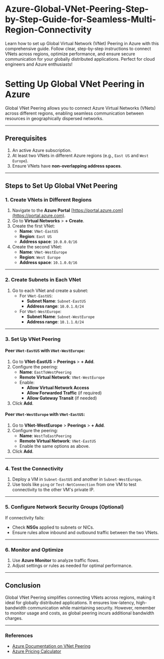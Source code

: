 # Azure-Global-VNet-Peering-Step-by-Step-Guide-for-Seamless-Multi-Region-Connectivity
Learn how to set up Global Virtual Network (VNet) Peering in Azure with this comprehensive guide. Follow clear, step-by-step instructions to connect VNets across regions, optimize performance, and ensure secure communication for your globally distributed applications. Perfect for cloud engineers and Azure enthusiasts!


# **Setting Up Global VNet Peering in Azure**

Global VNet Peering allows you to connect Azure Virtual Networks (VNets) across different regions, enabling seamless communication between resources in geographically dispersed networks.

---

## **Prerequisites**
1. An active Azure subscription.
2. At least two VNets in different Azure regions (e.g., `East US` and `West Europe`).
3. Ensure VNets have **non-overlapping address spaces**.

---

## **Steps to Set Up Global VNet Peering**

### **1. Create VNets in Different Regions**
1. Navigate to the **Azure Portal** [https://portal.azure.com](https://portal.azure.com).
2. Go to **Virtual Networks** > **+ Create**.
3. Create the first VNet:
   - **Name**: `VNet-EastUS`
   - **Region**: `East US`
   - **Address space**: `10.0.0.0/16`
4. Create the second VNet:
   - **Name**: `VNet-WestEurope`
   - **Region**: `West Europe`
   - **Address space**: `10.1.0.0/16`

---

### **2. Create Subnets in Each VNet**
1. Go to each VNet and create a subnet:
   - For `VNet-EastUS`:
     - **Subnet Name**: `Subnet-EastUS`
     - **Address range**: `10.0.1.0/24`
   - For `VNet-WestEurope`:
     - **Subnet Name**: `Subnet-WestEurope`
     - **Address range**: `10.1.1.0/24`

---

### **3. Set Up VNet Peering**
#### **Peer `VNet-EastUS` with `VNet-WestEurope`:**
1. Go to **VNet-EastUS** > **Peerings** > **+ Add**.
2. Configure the peering:
   - **Name**: `EastToWestPeering`
   - **Remote Virtual Network**: `VNet-WestEurope`
   - Enable:
     - **Allow Virtual Network Access**
     - **Allow Forwarded Traffic** (if required)
     - **Allow Gateway Transit** (if needed)
3. Click **Add**.

#### **Peer `VNet-WestEurope` with `VNet-EastUS`:**
1. Go to **VNet-WestEurope** > **Peerings** > **+ Add**.
2. Configure the peering:
   - **Name**: `WestToEastPeering`
   - **Remote Virtual Network**: `VNet-EastUS`
   - Enable the same options as above.
3. Click **Add**.

---

### **4. Test the Connectivity**
1. Deploy a VM in `Subnet-EastUS` and another in `Subnet-WestEurope`.
2. Use tools like `ping` or `Test-NetConnection` from one VM to test connectivity to the other VM's private IP.

---

### **5. Configure Network Security Groups (Optional)**
If connectivity fails:
- Check **NSGs** applied to subnets or NICs.
- Ensure rules allow inbound and outbound traffic between the two VNets.

---

### **6. Monitor and Optimize**
1. Use **Azure Monitor** to analyze traffic flows.
2. Adjust settings or rules as needed for optimal performance.

---

## **Conclusion**
Global VNet Peering simplifies connecting VNets across regions, making it ideal for globally distributed applications. It ensures low-latency, high-bandwidth communication while maintaining security. However, remember to monitor usage and costs, as global peering incurs additional bandwidth charges.

---

### **References**
- [Azure Documentation on VNet Peering](https://learn.microsoft.com/en-us/azure/virtual-network/virtual-network-peering-overview)
- [Azure Pricing Calculator](https://azure.microsoft.com/en-us/pricing/calculator/)
